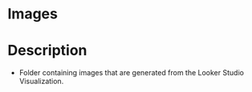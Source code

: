 # Images

# Description
* Folder containing images that are generated from the Looker Studio Visualization.